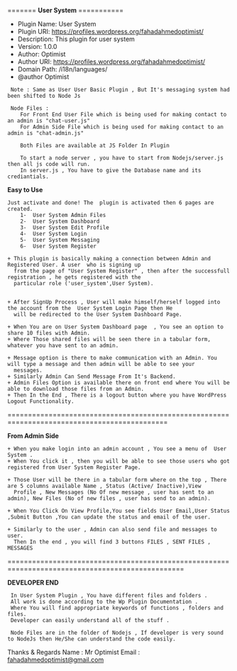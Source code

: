 ======= **User System** ===========

 * Plugin Name: User System
 * Plugin URI: https://profiles.wordpress.org/fahadahmedoptimist/
 * Description: This plugin for user system
 * Version: 1.0.0
 * Author: Optimist
 * Author URI: https://profiles.wordpress.org/fahadahmedoptimist/
 * Domain Path: /i18n/languages/
 * @author Optimist

```
 Note : Same as User User Basic Plugin , But It's messaging system had been shifted to Node Js

 Node Files :
 	For Front End User File which is being used for making contact to an admin is "chat-user.js"
 	For Admin Side File which is being used for making contact to an admin is "chat-admin.js"

 	Both Files are available at JS Folder In Plugin

 	To start a node server , you have to start from Nodejs/server.js then all js code will run.
 	In server.js , You have to give the Database name and its crediantials.

```

**Easy to Use**

```
Just activate and done! The  plugin is activated then 6 pages are created.
	1-  User System Admin Files
	2-  User System Dashboard
	3-  User System Edit Profile
	4-  User System Login
	5-  User System Messaging
	6-  User System Register 

+ This plugin is basically making a connection between Admin and Registered User. A user  who is signing up 
  from the page of "User System Register" , then after the successfull registration , he gets registered with the
  particular role ('user_system',User System).


+ After SignUp Process , User will make himself/herself logged into the account from the  User System Login Page then He
  will be redirected to the User System Dashboard Page.

+ When You are on User System Dashboard page  , You see an option to share 10 files with Admin.
+ Where Those shared files will be seen there in a tabular form, whatever you have sent to an admin.

+ Message option is there to make communication with an Admin. You will type a message and then admin will be able to see your
  messages.
+ Similarly Admin Can Send Message From It's Backend.
+ Admin Files Option is available there on front end where You will be able to download those files from an Admin.
+ Then In the End , There is a logout button where you have WordPress Logout Functionality.

```
=============================================================================================

**From Admin Side**

```
+ When you make login into an admin account , You see a menu of  User System .
+ When You click it , then you will be able to see those users who got registered from User System Register Page.

+ Those User will be there in a tabular form where on the top , There are 5 columns available Name , Status (Active/ Inactive),View 
  Profile , New Messages (No Of new message , user has sent to an admin), New Files (No of new files , user has send to an admin).

+ When You Click On View Profile,You see fields User Email,User Status ,Submit Button ,You can update the status and email of the user.

+ Similarly to the user , Admin can also send file and messages to user.
  Then In the end , you will find 3 buttons FILES , SENT FILES , MESSAGES 

```
=================================================================================================

**DEVELOPER END** 

```
 In User System Plugin , You have different files and folders .
 All work is done according to the Wp Plugin Documentation .
 Where You will find appropriate keywords of functions , folders and files.
 Developer can easily understand all of the stuff .

 Node Files are in the folder of Nodejs , If developer is very sound to NodeJs then He/She can understand the code easily.

```

Thanks & Regards 
Name : Mr Optimist
Email : fahadahmedoptimist@gmail.com

 





















